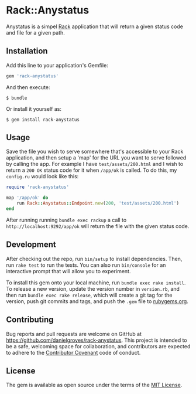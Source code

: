 # Rack::Anystatus

Anystatus is a simpel [Rack](http://rack.github.io) application that will return a given status code and file for a given path. 

## Installation

Add this line to your application's Gemfile:

```ruby
gem 'rack-anystatus'
```

And then execute:

    $ bundle

Or install it yourself as:

    $ gem install rack-anystatus

## Usage

Save the file you wish to serve somewhere that's accessible to your Rack application, and then setup a 'map' for the URL you want to serve followed by calling the app. For example I have `test/assets/200.html` and I wish to return a `200 OK` status code for it when `/app/ok` is called. To do this, my `config.ru` would look like this:

```ruby
require 'rack-anystatus'

map '/app/ok' do 
    run Rack::Anystatus::Endpoint.new(200, 'test/assets/200.html')
end
```

After running running `bundle exec rackup` a call to `http://localhost:9292/app/ok` will return the file with the given status code.

## Development

After checking out the repo, run `bin/setup` to install dependencies. Then, run `rake test` to run the tests. You can also run `bin/console` for an interactive prompt that will allow you to experiment.

To install this gem onto your local machine, run `bundle exec rake install`. To release a new version, update the version number in `version.rb`, and then run `bundle exec rake release`, which will create a git tag for the version, push git commits and tags, and push the `.gem` file to [rubygems.org](https://rubygems.org).

## Contributing

Bug reports and pull requests are welcome on GitHub at https://github.com/danielgroves/rack-anystatus. This project is intended to be a safe, welcoming space for collaboration, and contributors are expected to adhere to the [Contributor Covenant](http://contributor-covenant.org) code of conduct.


## License

The gem is available as open source under the terms of the [MIT License](http://opensource.org/licenses/MIT).

